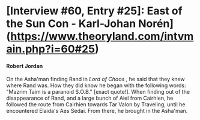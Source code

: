 # [Interview #60, Entry #25]: East of the Sun Con - Karl-Johan Norén](https://www.theoryland.com/intvmain.php?i=60#25)

#### Robert Jordan

On the Asha'man finding Rand in
*Lord of Chaos*
, he said that they knew where Rand was. How they did know he began with the following words: "Mazrim Taim is a paranoid S.O.B." [exact quote!]. When finding out of the disappearance of Rand, and a large bunch of Aiel from Cairhien, he followed the route from Cairhien towards Tar Valon by Traveling, until he encountered Elaida's Aes Sedai. From there, he brought in the Asha'man.

